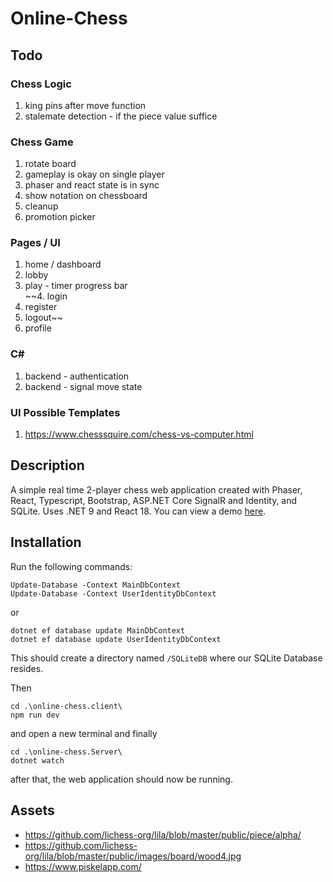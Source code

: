 # Online-Chess

## Todo

### Chess Logic
1. king pins after move function
2. stalemate detection - if the piece value suffice

### Chess Game
1. rotate board
2. gameplay is okay on single player
3. phaser and react state is in sync
4. show notation on chessboard 
5. cleanup
6. promotion picker

### Pages / UI
1. home / dashboard 
2. lobby 
3. play - timer progress bar  
~~4. login
5. register
6. logout~~
7. profile

### C#
1. backend - authentication
2. backend - signal move state

### UI Possible Templates
1. https://www.chesssquire.com/chess-vs-computer.html

## Description
A simple real time 2-player chess web application created with Phaser, React, Typescript, Bootstrap, ASP.NET Core SignalR and Identity, and SQLite. Uses .NET 9 and React 18.
You can view a demo [here](https://github.com/nashie1004/online-chess).

## Installation

Run the following commands:
```
Update-Database -Context MainDbContext
Update-Database -Context UserIdentityDbContext
```
or
```
dotnet ef database update MainDbContext
dotnet ef database update UserIdentityDbContext
```
This should create a directory named `/SQLiteDB` where our SQLite Database resides.

Then
```
cd .\online-chess.client\
npm run dev
```
and open a new terminal and finally
```
cd .\online-chess.Server\
dotnet watch
```
after that, the web application should now be running.

## Assets 
- https://github.com/lichess-org/lila/blob/master/public/piece/alpha/
- https://github.com/lichess-org/lila/blob/master/public/images/board/wood4.jpg
- https://www.piskelapp.com/
